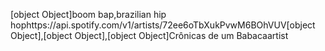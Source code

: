 [object Object]boom bap,brazilian hip hophttps://api.spotify.com/v1/artists/72ee6oTbXukPvwM6BOhVUV[object Object],[object Object],[object Object]Crônicas de um Babacaartist
